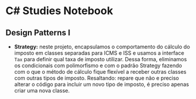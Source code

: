 # C# Studies Notebook

## Design Patterns I

- **Strategy:** neste projeto, encapsulamos o comportamento do cálculo do imposto em classes separadas para ICMS e ISS e usamos a interface `Tax` para definir qual taxa de imposto utilizar. Dessa forma, eliminamos os condicionais com polimorfismo e com o padrão Strategy fazendo com o que o método de cálculo fique flexível a receber outras classes com outras tipos de imposto. Resaltando: repare que não e preciso alterar o código para incluir um novo tipo de imposto, é preciso apenas criar uma nova classe.